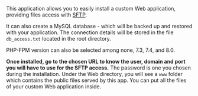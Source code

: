 This application allows you to easily install a custom Web application,
providing files access with [SFTP](https://yunohost.org/en/filezilla).

It can also create a MySQL database - which will be backed up and restored with
your application. The connection details will be stored in the file
`db_access.txt` located in the root directory.

PHP-FPM version can also be selected among none, 7.3, 7.4, and 8.0.

**Once installed, go to the chosen URL to know the user, domain and port 
you will have to use for the SFTP access.** The password is one you chosen
during the installation. Under the Web directory, you will see a `www` folder
which contains the public files served by this app. You can put all the files
of your custom Web application inside.
